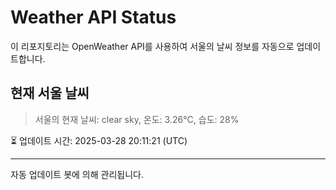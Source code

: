 
# Weather API Status

이 리포지토리는 OpenWeather API를 사용하여 서울의 날씨 정보를 자동으로 업데이트합니다.

## 현재 서울 날씨
> 서울의 현재 날씨: clear sky, 온도: 3.26°C, 습도: 28%

⏳ 업데이트 시간: 2025-03-28 20:11:21 (UTC)

---
자동 업데이트 봇에 의해 관리됩니다.
